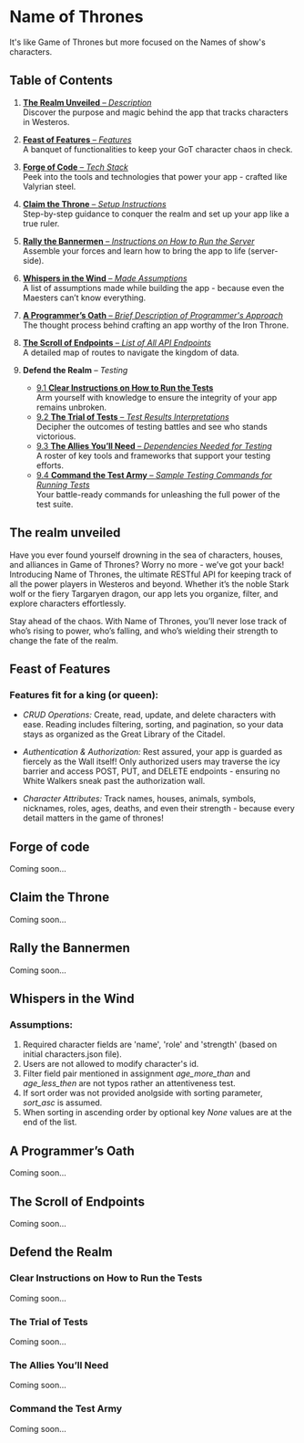 # Name of Thrones
It's like Game of Thrones but more focused on the Names of show's characters.

## Table of Contents

1. [**The Realm Unveiled** – *Description*](#the-realm-unveiled)  
   Discover the purpose and magic behind the app that tracks characters in Westeros.  

2. [**Feast of Features** – *Features*](#feast-of-features)  
   A banquet of functionalities to keep your GoT character chaos in check.  

3. [**Forge of Code** – *Tech Stack*](#forge-of-code)  
   Peek into the tools and technologies that power your app - crafted like Valyrian steel.  

4. [**Claim the Throne** – *Setup Instructions*](#claim-the-throne)  
   Step-by-step guidance to conquer the realm and set up your app like a true ruler.  

5. [**Rally the Bannermen** – *Instructions on How to Run the Server*](#rally-the-bannermen)  
   Assemble your forces and learn how to bring the app to life (server-side).  

6. [**Whispers in the Wind** – *Made Assumptions*](#whispers-in-the-wind)  
   A list of assumptions made while building the app - because even the Maesters can’t know everything.  

7. [**A Programmer’s Oath** – *Brief Description of Programmer's Approach*](#a-programmers-oath)  
   The thought process behind crafting an app worthy of the Iron Throne.  

8. [**The Scroll of Endpoints** – *List of All API Endpoints*](#the-scroll-of-endpoints)  
   A detailed map of routes to navigate the kingdom of data.  

9. **Defend the Realm** – *Testing*  
   - [9.1 **Clear Instructions on How to Run the Tests**](#clear-instructions-on-how-to-run-the-tests)  
        Arm yourself with knowledge to ensure the integrity of your app remains unbroken.  
   - [9.2 **The Trial of Tests** – *Test Results Interpretations*](#the-trial-of-tests)  
        Decipher the outcomes of testing battles and see who stands victorious.  
   - [9.3 **The Allies You’ll Need** – *Dependencies Needed for Testing*](#the-allies-youll-need)  
        A roster of key tools and frameworks that support your testing efforts.  
   - [9.4 **Command the Test Army** – *Sample Testing Commands for Running Tests*](#command-the-test-army)  
        Your battle-ready commands for unleashing the full power of the test suite.  


## The realm unveiled

Have you ever found yourself drowning in the sea of characters, houses, and alliances in Game of Thrones? Worry no more - we’ve got your back! Introducing Name of Thrones, the ultimate RESTful API for keeping track of all the power players in Westeros and beyond. Whether it’s the noble Stark wolf or the fiery Targaryen dragon, our app lets you organize, filter, and explore characters effortlessly.

Stay ahead of the chaos. With Name of Thrones, you’ll never lose track of who’s rising to power, who’s falling, and who’s wielding their strength to change the fate of the realm.

## Feast of Features

### Features fit for a king (or queen):

- *CRUD Operations:* Create, read, update, and delete characters with ease. Reading includes filtering, sorting, and pagination, so your data stays as organized as the Great Library of the Citadel.

- *Authentication & Authorization:* Rest assured, your app is guarded as fiercely as the Wall itself! Only authorized users may traverse the icy barrier and access POST, PUT, and DELETE endpoints - ensuring no White Walkers sneak past the authorization wall.

- *Character Attributes:* Track names, houses, animals, symbols, nicknames, roles, ages, deaths, and even their strength - because every detail matters in the game of thrones!


## Forge of code

Coming soon...


## Claim the Throne

Coming soon...


## Rally the Bannermen

Coming soon...

## Whispers in the Wind

### Assumptions:

1. Required character fields are 'name', 'role' and 'strength' (based on initial characters.json file).
2. Users are not allowed to modify character's id.
3. Filter field pair mentioned in assignment *age_more_than* and *age_less_then* are not typos rather an attentiveness test.
4. If sort order was not provided anolgside with sorting parameter, *sort_asc* is assumed.
5. When sorting in ascending order by optional key *None* values are at the end of the list.


## A Programmer’s Oath
   
Coming soon...


## The Scroll of Endpoints

Coming soon...


## Defend the Realm

### Clear Instructions on How to Run the Tests

Coming soon...


### The Trial of Tests

Coming soon...

### The Allies You’ll Need

Coming soon...


### Command the Test Army

Coming soon...